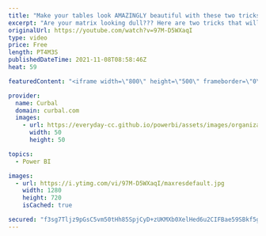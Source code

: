 ```yaml
---
title: "Make your tables look AMAZINGLY beautiful with these two tricks in Power BI"
excerpt: "Are your matrix looking dull??? Here are two tricks that will make your matrix look amazing!  More matrix tips here: https://www.youtube.com/watch?v=58a2rIV2nYg&ab_channel=Curbal  Here you can download all the pbix files: https://curbal.com/donwload-center  SUBSCRIBE to learn more about Power and Excel"
originalUrl: https://youtube.com/watch?v=97M-D5WXaqI
type: video
price: Free
length: PT4M3S
publishedDateTime: 2021-11-08T08:58:46Z
heat: 59

featuredContent: "<iframe width=\"800\" height=\"500\" frameborder=\"0\" src=\"https://www.youtube.com/embed/97M-D5WXaqI\" allow=\"accelerometer; autoplay; encrypted-media; gyroscope; picture-in-picture\" allowfullscreen></iframe>"

provider:
  name: Curbal
  domain: curbal.com
  images:
    - url: https://everyday-cc.github.io/powerbi/assets/images/organizations/curbal.com-50x50.jpg
      width: 50
      height: 50

topics:
  - Power BI

images:
  - url: https://i.ytimg.com/vi/97M-D5WXaqI/maxresdefault.jpg
    width: 1280
    height: 720
    isCached: true

secured: "f3sg7Tljz9pGsC5vm50tHh85SpjCyD+zUKMXb0XelHed6u2CIFBae59SBkf5gjsi63PfDu4QfExrheipAxKmYwHxzIFrLixf8Z4xqOCV7qErI1ppljPBN+OkQkEqMl/7D7mSUc91k9hV31YX8B35eMZJIqsKMpB6dvh18bDXqtOUH4padsP1qB4nKuG8JKhliS9cZlrVy0dLySrPqXwXLk88Rm58JkKlHywOz/41VM1g3tfzk6N3A+WFjdHUJoqkqAAX6xDYf15Bj0zEoiOWm+K7aMz0Patm/CMPIOeOXamDl/84F1EO6GpJqkGMDCfXSb7O/6uRh83wd+kFwCnzKypDkzP7BjvsGwL3XeByV8K+z+my+xVWKg9cI83MxmmRo6i8fSwTkYq9ZgJmAGutT9XZ8jYOX/46eC6rs0XLEyA=;Rl50n9m2uLfVd7Yk5/rIyQ=="
---
```



